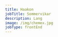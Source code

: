 ```yaml
---
title: Haakon
jobTitle: Sommervikar
description: Lang
image: /img/chemex.jpg
jobType: frontEnd
---
```

